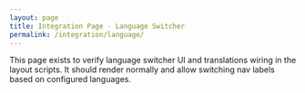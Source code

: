```yaml
---
layout: page
title: Integration Page - Language Switcher
permalink: /integration/language/
---
```


This page exists to verify language switcher UI and translations wiring in the
layout scripts. It should render normally and allow switching nav labels based on
configured languages.
